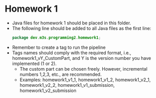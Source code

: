 # Homework 1

- Java files for homework 1 should be placed in this folder.
- The following line should be added to all Java files as the first line:
  ```java
  package dev.m3s.programming2.homework1;
  ```
- Remember to create a tag to run the pipeline
- Tags names should comply with the required format, i.e., homework1_vY_CustomPart, and Y is the version number you have implemented (1 or 2).
  - The custom part can be chosen freely. However, incremental numbers 1,2,3, etc., are recommended.
  - Examples: homework1_v1_1, homework1_v1_2, homework1_v2_1, homework1_v2_2, homework1_v1_submission, homework1_v2_submission
